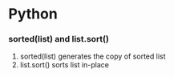 # Python

### sorted(list) and list.sort()
1. sorted(list) generates the copy of sorted list
2. list.sort() sorts list in-place
